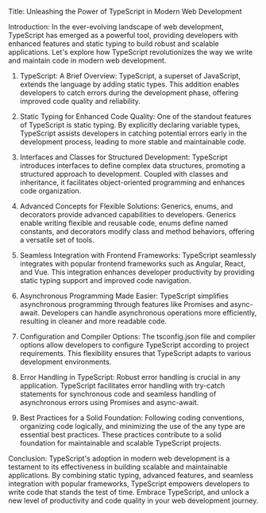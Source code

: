 Title: Unleashing the Power of TypeScript in Modern Web Development

Introduction:
In the ever-evolving landscape of web development, TypeScript has emerged as a powerful tool, providing developers with enhanced features and static typing to build robust and scalable applications. Let's explore how TypeScript revolutionizes the way we write and maintain code in modern web development.

1. TypeScript: A Brief Overview:
TypeScript, a superset of JavaScript, extends the language by adding static types. This addition enables developers to catch errors during the development phase, offering improved code quality and reliability.

2. Static Typing for Enhanced Code Quality:
One of the standout features of TypeScript is static typing. By explicitly declaring variable types, TypeScript assists developers in catching potential errors early in the development process, leading to more stable and maintainable code.

3. Interfaces and Classes for Structured Development:
TypeScript introduces interfaces to define complex data structures, promoting a structured approach to development. Coupled with classes and inheritance, it facilitates object-oriented programming and enhances code organization.

4. Advanced Concepts for Flexible Solutions:
Generics, enums, and decorators provide advanced capabilities to developers. Generics enable writing flexible and reusable code, enums define named constants, and decorators modify class and method behaviors, offering a versatile set of tools.

5. Seamless Integration with Frontend Frameworks:
TypeScript seamlessly integrates with popular frontend frameworks such as Angular, React, and Vue. This integration enhances developer productivity by providing static typing support and improved code navigation.

6. Asynchronous Programming Made Easier:
TypeScript simplifies asynchronous programming through features like Promises and async-await. Developers can handle asynchronous operations more efficiently, resulting in cleaner and more readable code.

7. Configuration and Compiler Options:
The tsconfig.json file and compiler options allow developers to configure TypeScript according to project requirements. This flexibility ensures that TypeScript adapts to various development environments.

8. Error Handling in TypeScript:
Robust error handling is crucial in any application. TypeScript facilitates error handling with try-catch statements for synchronous code and seamless handling of asynchronous errors using Promises and async-await.

9. Best Practices for a Solid Foundation:
Following coding conventions, organizing code logically, and minimizing the use of the any type are essential best practices. These practices contribute to a solid foundation for maintainable and scalable TypeScript projects.

Conclusion:
TypeScript's adoption in modern web development is a testament to its effectiveness in building scalable and maintainable applications. By combining static typing, advanced features, and seamless integration with popular frameworks, TypeScript empowers developers to write code that stands the test of time. Embrace TypeScript, and unlock a new level of productivity and code quality in your web development journey.


